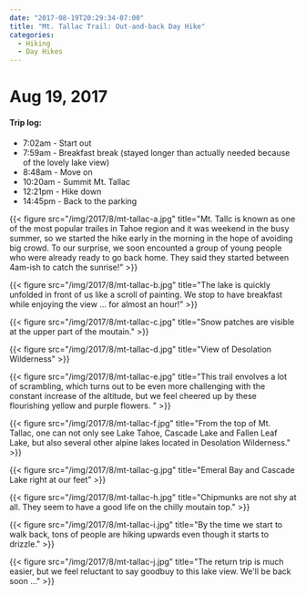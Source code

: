 ```yaml
---
date: "2017-08-19T20:29:34-07:00"
title: "Mt. Tallac Trail: Out-and-back Day Hike"
categories:
  - Hiking
  - Day Hikes
---
```

# Aug 19, 2017

#### Trip log:

* 7:02am - Start out
* 7:59am - Breakfast break (stayed longer than actually needed because of the lovely lake view)
* 8:48am - Move on
* 10:20am - Summit Mt. Tallac
* 12:21pm - Hike down
* 14:45pm - Back to the parking

{{< figure src="/img/2017/8/mt-tallac-a.jpg" title="Mt. Tallc is known as one of the most popular trailes in Tahoe region and it was weekend in the busy summer, so we started the hike early in the morning in the hope of avoiding big crowd. To our surprise, we soon encounted a group of young people who were already ready to go back home. They said they started between 4am-ish to catch the sunrise!" >}}
<!--more-->

{{< figure src="/img/2017/8/mt-tallac-b.jpg" title="The lake is quickly unfolded in front of us like a scroll of painting. We stop to have breakfast while enjoying the view ... for almost an hour!" >}}

{{< figure src="/img/2017/8/mt-tallac-c.jpg" title="Snow patches are visible at the upper part of the moutain." >}}

{{< figure src="/img/2017/8/mt-tallac-d.jpg" title="View of Desolation Wilderness" >}}

{{< figure src="/img/2017/8/mt-tallac-e.jpg" title="This trail envolves a lot of scrambling, which turns out to be even more challenging with the constant increase of the altitude, but we feel cheered up by these flourishing yellow and purple flowers. " >}}

{{< figure src="/img/2017/8/mt-tallac-f.jpg" title="From the top of Mt. Tallac, one can not only see Lake Tahoe, Cascade Lake and Fallen Leaf Lake, but also several other alpine lakes located in Desolation Wilderness." >}}

{{< figure src="/img/2017/8/mt-tallac-g.jpg" title="Emeral Bay and Cascade Lake right at our feet" >}}

{{< figure src="/img/2017/8/mt-tallac-h.jpg" title="Chipmunks are not shy at all. They seem to have a good life on the chilly moutain top." >}}

{{< figure src="/img/2017/8/mt-tallac-i.jpg" title="By the time we start to walk back, tons of people are hiking upwards even though it starts to drizzle." >}}

{{< figure src="/img/2017/8/mt-tallac-j.jpg" title="The return trip is much easier, but we feel reluctant to say goodbuy to this lake view. We'll be back soon ..." >}}
